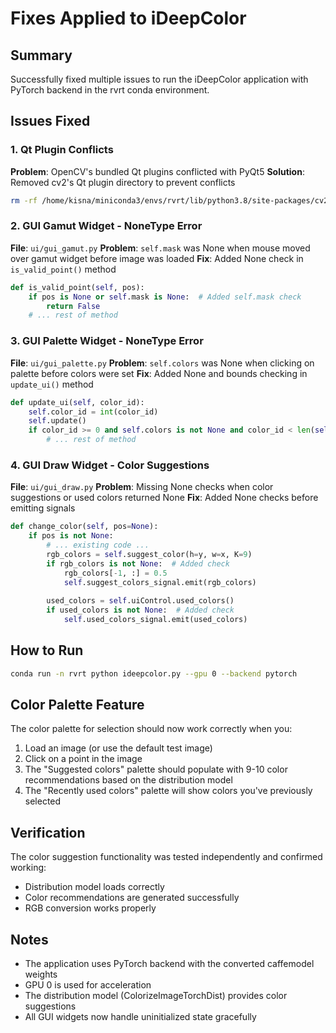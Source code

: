 # Fixes Applied to iDeepColor

## Summary
Successfully fixed multiple issues to run the iDeepColor application with PyTorch backend in the rvrt conda environment.

## Issues Fixed

### 1. Qt Plugin Conflicts
**Problem**: OpenCV's bundled Qt plugins conflicted with PyQt5
**Solution**: Removed cv2's Qt plugin directory to prevent conflicts
```bash
rm -rf /home/kisna/miniconda3/envs/rvrt/lib/python3.8/site-packages/cv2/qt
```

### 2. GUI Gamut Widget - NoneType Error
**File**: `ui/gui_gamut.py`
**Problem**: `self.mask` was None when mouse moved over gamut widget before image was loaded
**Fix**: Added None check in `is_valid_point()` method
```python
def is_valid_point(self, pos):
    if pos is None or self.mask is None:  # Added self.mask check
        return False
    # ... rest of method
```

### 3. GUI Palette Widget - NoneType Error  
**File**: `ui/gui_palette.py`
**Problem**: `self.colors` was None when clicking on palette before colors were set
**Fix**: Added None and bounds checking in `update_ui()` method
```python
def update_ui(self, color_id):
    self.color_id = int(color_id)
    self.update()
    if color_id >= 0 and self.colors is not None and color_id < len(self.colors):  # Added checks
        # ... rest of method
```

### 4. GUI Draw Widget - Color Suggestions
**File**: `ui/gui_draw.py`
**Problem**: Missing None checks when color suggestions or used colors returned None
**Fix**: Added None checks before emitting signals
```python
def change_color(self, pos=None):
    if pos is not None:
        # ... existing code ...
        rgb_colors = self.suggest_color(h=y, w=x, K=9)
        if rgb_colors is not None:  # Added check
            rgb_colors[-1, :] = 0.5
            self.suggest_colors_signal.emit(rgb_colors)
        
        used_colors = self.uiControl.used_colors()
        if used_colors is not None:  # Added check
            self.used_colors_signal.emit(used_colors)
```

## How to Run

```bash
conda run -n rvrt python ideepcolor.py --gpu 0 --backend pytorch
```

## Color Palette Feature

The color palette for selection should now work correctly when you:
1. Load an image (or use the default test image)
2. Click on a point in the image
3. The "Suggested colors" palette should populate with 9-10 color recommendations based on the distribution model
4. The "Recently used colors" palette will show colors you've previously selected

## Verification

The color suggestion functionality was tested independently and confirmed working:
- Distribution model loads correctly
- Color recommendations are generated successfully
- RGB conversion works properly

## Notes

- The application uses PyTorch backend with the converted caffemodel weights
- GPU 0 is used for acceleration
- The distribution model (ColorizeImageTorchDist) provides color suggestions
- All GUI widgets now handle uninitialized state gracefully
